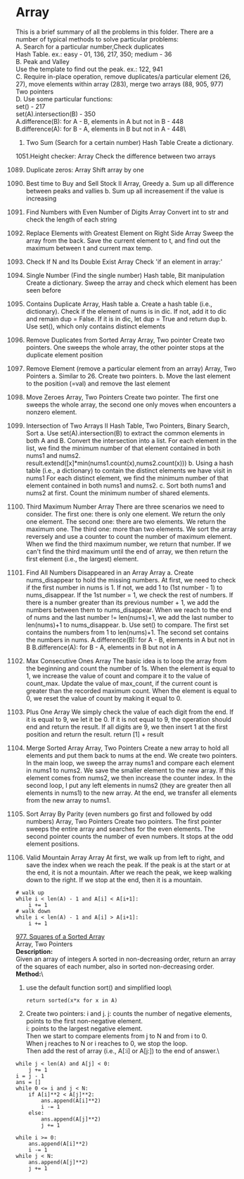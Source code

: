 # Array
This is a brief summary of all the problems in this folder.
There are a number of typical methods to solve particular problems:\
A. Search for a particular number,Check duplicates\
   Hash Table. ex.: easy - 01, 136, 217, 350; medium - 36\
B. Peak and Valley\
   Use the template to find out the peak. ex.: 122, 941\
C. Require in-place operation, remove duplicates/a particular element (26, 27), move elements within array (283),
   merge two arrays (88, 905, 977)\
   Two pointers\
D. Use some particular functions:\
   set() - 217\
   set(A).intersection(B) - 350\
   A.difference(B): for A - B, elements in A but not in B - 448\
   B.difference(A): for B - A, elements in B but not in A - 448\

1. Two Sum (Search for a certain number)
Hash Table
Create a dictionary. 

1051.Height checker:
Array
Check the difference between two arrays

1089. Duplicate zeros:
Array
Shift array by one

122. Best time to Buy and Sell Stock II
Array, Greedy
a. Sum up all difference between peaks and vallies
b. Sum up all increasement if the value is increasing

1295. Find Numbers with Even Number of Digits
Array
Convert int to str and check the length of each string

1299. Replace Elements with Greatest Element on Right Side
Array
Sweep the array from the back.
Save the current element to t, and find out the maximum between t and current max temp.

1346. Check If N and Its Double Exist
Array
Check 'if an element in array:'

136. Single Number (Find the single number)
Hash table, Bit manipulation
Create a dictionary. Sweep the array and check which element has been seen before

217. Contains Duplicate
Array, Hash table
a. Create a hash table (i.e., dictionary). 
   Check if the element of nums is in dic. If not, add it to dic and remain dup = False.
   If it is in dic, let dup = True and return dup
b. Use set(), which only contains distinct elements

26. Remove Duplicates from Sorted Array
Array, Two pointer
Create two pointers. One sweeps the whole array, the other pointer stops at the duplicate element position

27. Remove Element (remove a particular element from an array)
Array, Two Pointers
a. Similar to 26. Create two pointers.
b. Move the last element to the position (=val) and remove the last element

283. Move Zeroes
Array, Two Pointers
Create two pointer. The first one sweeps the whole array, the second one only moves when encounters a nonzero element.

350. Intersection of Two Arrays II
Hash Table, Two Pointers, Binary Search, Sort
a. Use set(A).intersection(B) to extract the common elements in both A and B.
   Convert the intersection into a list.
   For each element in the list, we find the minimum number of that element contained in both nums1 and nums2.
   result.extend([x]*min(nums1.count(x),nums2.count(x)))
b. Using a hash table (i.e., a dictionary) to contain the distinct elements we have visit in nums1
   For each distinct element, we find the minimum number of that element contained in both nums1 and nums2.
c. Sort both nums1 and nums2 at first.
   Count the minimum number of shared elements.

414. Third Maximum Number
Array
There are three scenarios we need to consider.
The first one: there is only one element. We return the only one element.
The second one: there are two elements. We return the maximum one.
The third one: more than two elements. We sort the array reversely and use a counter to count the number
of maximum element. When we find the third maximum number, we return that number. If we can't find the 
third maximum until the end of array, we then return the first element (i.e., the largest) element.

448. Find All Numbers Disappeared in an Array
Array
a. Create nums_disappear to hold the missing numbers.
   At first, we need to check if the first number in nums is 1. If not, we add 1 to (1st number - 1) to nums_disappear.
   If the 1st number = 1, we check the rest of numbers. 
   If there is a number greater than its previous number + 1, we add the numbers between them to nums_disappear.
   When we reach to the end of nums and the last number != len(nums)+1, we add the last number to len(nums)+1 to nums_disappear.
b. Use set() to compare.
   The first set contains the numbers from 1 to len(nums)+1.
   The second set contains the numbers in nums.
   A.difference(B): for A - B, elements in A but not in B
   B.difference(A): for B - A, elements in B but not in A

485. Max Consecutive Ones
Array
The basic idea is to loop the array from the beginning and count the number of 1s.
When the element is equal to 1, we increase the value of count and compare it to the value of count_max. 
Update the value of max_count, if the current count is greater than the recorded maximum count.
When the element is equal to 0, we reset the value of count by making it equal to 0.

66. Plus One
Array
We simply check the value of each digit from the end.
If it is equal to 9, we let it be 0.
If it is not equal to 9, the operation should end and return the result.
If all digits are 9, we then insert 1 at the first position and return the result. return [1] + result

88. Merge Sorted Array
Array, Two Pointers
Create a new array to hold all elements and put them back to nums at the end.
We create two pointers. 
In the main loop, we sweep the array nums1 and compare each element in nums1 to nums2.
We save the smaller element to the new array. 
If this element comes from nums2, we then increase the counter index.
In the second loop, I put any left elements in nums2 (they are greater then all elements in nums1) to the new array.
At the end, we transfer all elements from the new array to nums1.

905. Sort Array By Parity (even numbers go first and followed by odd numbers)
Array, Two Pointers
Create two pointers.
The first pointer sweeps the entire array and searches for the even elements.
The second pointer counts the number of even numbers. It stops at the odd element positions.

941. Valid Mountain Array
Array
At first, we walk up from left to right, and save the index when we reach the peak.
If the peak is at the start or at the end, it is not a mountain.
After we reach the peak, we keep walking down to the right.
If we stop at the end, then it is a mountain.
```
# walk up
while i < len(A) - 1 and A[i] < A[i+1]:
    i += 1
# walk down
while i < len(A) - 1 and A[i] > A[i+1]:
    i += 1
```

[977\. Squares of a Sorted Array](https://github.com/yshiyi/LeetCode/blob/main/Array/977.%20Squares%20of%20a%20Sorted%20Array.py)\
Array, Two Pointers\
**Description:**\
Given an array of integers A sorted in non-decreasing order, return an array of the squares of each number, also in sorted non-decreasing order.\
**Method:**\
1. use the default function sort() and simplified loop\
   ```
   return sorted(x*x for x in A)
   ```
2. Create two pointers: i and j.
   j: counts the number of negative elements, points to the first non-negative element.\
   i: points to the largest negative element.\
   Then we start to compare elements from j to N and from i to 0.\
   When j reaches to N or i reaches to 0, we stop the loop. \
   Then add the rest of array (i.e., A[:i] or A[j:]) to the end of answer.\
```
while j < len(A) and A[j] < 0:
    j += 1
i = j - 1
ans = []
while 0 <= i and j < N:
    if A[i]**2 < A[j]**2:
        ans.append(A[i]**2)
        i -= 1
    else:
        ans.append(A[j]**2)
        j += 1

while i >= 0:
    ans.append(A[i]**2)
    i -= 1
while j < N:
    ans.append(A[j]**2)
    j += 1
```

